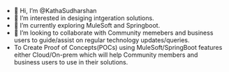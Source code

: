 - 👋 Hi, I’m @KathaSudharshan
- 👀 I’m interested in desiging intgeration solutions. 
- 🌱 I’m currently exploring MuleSoft and Springboot.
- 💞️ I’m looking to collaborate with Community memebers and business users to guide/assist on regular technology updates/queries.
- To Create Proof of Concepts(POCs) using MuleSoft/SpringBoot features either Cloud/On-prem which will help Community members and business users to use in their solutions.
